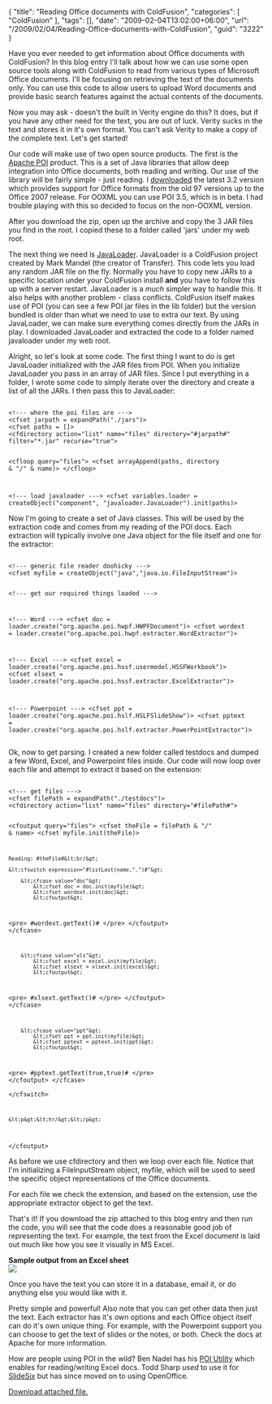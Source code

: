 {
	"title": "Reading Office documents with ColdFusion",
	"categories": [
		"ColdFusion"
	],
	"tags": [],
	"date": "2009-02-04T13:02:00+06:00",
	"url": "/2009/02/04/Reading-Office-documents-with-ColdFusion",
	"guid": "3222"
}

Have you ever needed to get information about Office documents with ColdFusion? In this blog entry I'll talk about how we can use some open source tools along with ColdFusion to read from various types of Microsoft Office documents. I'll be focusing on retrieving the text of the documents only. You can use this code to allow users to upload Word documents and provide basic search features against the actual contents of the documents.

Now you may ask - doesn't the built in Verity engine do this? It does, but if you have any other need for the text, you are out of luck. Verity sucks in the text and stores it in it's own format. You can't ask Verity to make a copy of the complete text. Let's get started!
<!--more-->
Our code will make use of two open source products. The first is the <a href="http://poi.apache.org/">Apache POI</a> product. This is a set of Java libraries that allow deep integration into Office documents, both reading and writing. Our use of the library will be fairly simple - just reading. I <a href="http://www.apache.org/dyn/closer.cgi/poi/release/">downloaded</a> the latest 3.2 version which provides support for Office formats from the old 97 versions up to the Office 2007 release. For OOXML you can use POI 3.5, which is in beta. I had trouble playing with this so decided to focus on the non-OOXML version. 

After you download the zip, open up the archive and copy the 3 JAR files you find in the root. I copied these to a folder called 'jars' under my web root.

The next thing we need is <a href="http://javaloader.riaforge.org">JavaLoader</a>. JavaLoader is a ColdFusion project created by Mark Mandel (the creator of Transfer). This code lets you load any random JAR file on the fly. Normally you have to copy new JARs to a specific location under your ColdFusion install <b>and</b> you have to follow this up with a server restart. JavaLoader is a <i>much</i> simpler way to handle this. It also helps with another problem - class conflicts. ColdFusion itself makes use of POI (you can see a few POI jar files in the lib folder) but the version bundled is older than what we need to use to extra our text. By using JavaLoader, we can make sure everything comes directly from the JARs in play. I downloaded JavaLoader and extracted the code to a folder named javaloader under my web root.

Alright, so let's look at some code. The first thing I want to do is get JavaLoader initialized with the JAR files from POI. When you initialize JavaLoader you pass in an array of JAR files. Since I put everything in a folder, I wrote some code to simply iterate over the directory and create a list of all the JARs. I then pass this to JavaLoader:

<code>
&lt;!--- where the poi files are ---&gt;
&lt;cfset jarpath = expandPath("./jars")&gt;
&lt;cfset paths = []&gt;
&lt;cfdirectory action="list" name="files" directory="#jarpath#" filter="*.jar" recurse="true"&gt;

&lt;cfloop query="files"&gt;
	&lt;cfset arrayAppend(paths, directory & "/" & name)&gt;
&lt;/cfloop&gt;

&lt;!--- load javaloader ---&gt;
&lt;cfset variables.loader = createObject("component", "javaloader.JavaLoader").init(paths)&gt;
</code>

Now I'm going to create a set of Java classes. This will be used by the extraction code and comes from my reading of the POI docs. Each extraction will typically involve one Java object for the file itself and one for the extractor:

<code>
&lt;!--- generic file reader doohicky ---&gt;
&lt;cfset myfile = createObject("java","java.io.FileInputStream")&gt;
	
&lt;!--- get our required things loaded ---&gt;

&lt;!--- Word ---&gt;
&lt;cfset doc = loader.create("org.apache.poi.hwpf.HWPFDocument")&gt;
&lt;cfset wordext =  loader.create("org.apache.poi.hwpf.extractor.WordExtractor")&gt;

&lt;!--- Excel ---&gt;
&lt;cfset excel =  loader.create("org.apache.poi.hssf.usermodel.HSSFWorkbook")&gt;
&lt;cfset xlsext =  loader.create("org.apache.poi.hssf.extractor.ExcelExtractor")&gt;

&lt;!--- Powerpoint ---&gt;
&lt;cfset ppt = loader.create("org.apache.poi.hslf.HSLFSlideShow")&gt;
&lt;cfset pptext = loader.create("org.apache.poi.hslf.extractor.PowerPointExtractor")&gt;	
</code>

Ok, now to get parsing. I created a new folder called testdocs and dumped a few Word, Excel, and Powerpoint files inside. Our code will now loop over each file and attempt to extract it based on the extension:

<code>
&lt;!--- get files ---&gt;
&lt;cfset filePath = expandPath("./testdocs")&gt;
&lt;cfdirectory action="list" name="files" directory="#filePath#"&gt;


&lt;cfoutput query="files"&gt;
	&lt;cfset theFile = filePath & "/" & name&gt;
	&lt;cfset myfile.init(theFile)&gt;

	Reading: #theFile#&lt;br/&gt;

	&lt;cfswitch expression="#listLast(name,".")#"&gt;
	
		&lt;cfcase value="doc"&gt;	
			&lt;cfset doc = doc.init(myfile)&gt;
			&lt;cfset wordext.init(doc)&gt;
			&lt;cfoutput&gt;
&lt;pre&gt;
#wordext.getText()#
&lt;/pre&gt;
			&lt;/cfoutput&gt;
		&lt;/cfcase&gt;
		
		&lt;cfcase value="xls"&gt;	
			&lt;cfset excel = excel.init(myfile)&gt;
			&lt;cfset xlsext = xlsext.init(excel)&gt;
			&lt;cfoutput&gt;
&lt;pre&gt;
#xlsext.getText()#
&lt;/pre&gt;
			&lt;/cfoutput&gt;
		&lt;/cfcase&gt;

		&lt;cfcase value="ppt"&gt;	
			&lt;cfset ppt = ppt.init(myfile)&gt;
			&lt;cfset pptext = pptext.init(ppt)&gt;
			&lt;cfoutput&gt;
&lt;pre&gt;
#pptext.getText(true,true)#
&lt;/pre&gt;
			&lt;/cfoutput&gt;
		&lt;/cfcase&gt;		
	&lt;/cfswitch&gt;

	&lt;p&gt;&lt;hr/&gt;&lt;/p&gt;
	
&lt;/cfoutput&gt;
</code>

As before we use cfdirectory and then we loop over each file. Notice that I'm initializing a FileInputStream object, myfile, which will be used to seed the specific object representations of the Office documents.

For each file we check the extension, and based on the extension, use the appropriate extractor object to get the text.

That's it! If you download the zip attached to this blog entry and then run the code, you will see that the code does a reasonable good job of representing the text. For example, the text from the Excel document is laid out much like how you see it visually in MS Excel. 

<b>Sample output from an Excel sheet</b><br/>
<img src="http://www.raymondcamden.com/images//Picture 138.png">

Once you have the text you can store it in a database, email it, or do anything else you would like with it.

Pretty simple and powerful! Also note that you can get other data then just the text. Each extractor has it's own options and each Office object itself can do it's own unique thing. For example, with the Powerpoint support you can choose to get the text of slides or the notes, or both. Check the docs at Apache for more information.

How are people using POI in the wild? Ben Nadel has his <a href="http://www.bennadel.com/projects/poi-utility.htm">POI Utility</a> which enables for reading/writing Excel docs. Todd Sharp <i>used</i> to use it for <a href="http://www.slidesix.com">SlideSix</a> but has since moved on to using OpenOffice.<p><a href='enclosures/D%3A%5Chosts%5Cwww%2Ecoldfusionjedi%2Ecom%5Cenclosures%2Fpoi%2Ezip'>Download attached file.</a></p>